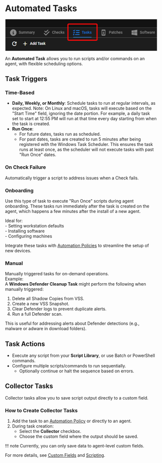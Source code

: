# Automated Tasks

![Automated Tasks](images/automated_tasks.png)

An **Automated Task** allows you to run scripts and/or commands on an agent, with flexible scheduling options.

## Task Triggers

### Time-Based
- **Daily, Weekly, or Monthly**: Schedule tasks to run at regular intervals, as expected. Note: On Linux and macOS, tasks will execute based on the "Start Time" field, ignoring the date portion. For example, a daily task set to start at 12:55 PM will run at that time every day starting from when the task is created.
- **Run Once**:  
    - For future dates, tasks run as scheduled.  
    - For past dates, tasks are created to run 5 minutes after being registered with the Windows Task Scheduler. This ensures the task runs at least once, as the scheduler will not execute tasks with past "Run Once" dates.

### On Check Failure
Automatically trigger a script to address issues when a Check fails.

### Onboarding
Use this type of task to execute "Run Once" scripts during agent onboarding. These tasks run immediately after the task is created on the agent, which happens a few minutes after the install of a new agent.

Ideal for:  
    - Setting workstation defaults  
    - Installing software  
    - Configuring machines  

Integrate these tasks with [Automation Policies](automation_policies.md) to streamline the setup of new devices.

### Manual
Manually triggered tasks for on-demand operations.  
Example:  
A **Windows Defender Cleanup Task** might perform the following when manually triggered:  
1. Delete all Shadow Copies from VSS.  
2. Create a new VSS Snapshot.  
3. Clear Defender logs to prevent duplicate alerts.  
4. Run a full Defender scan.  

This is useful for addressing alerts about Defender detections (e.g., malware or adware in download folders).

## Task Actions

- Execute any script from your **Script Library**, or use Batch or PowerShell commands.
- Configure multiple scripts/commands to run sequentially.  
  - Optionally continue or halt the sequence based on errors.

## Collector Tasks

Collector tasks allow you to save script output directly to a custom field.

### How to Create Collector Tasks
1. Add the task to an [Automation Policy](automation_policies.md) or directly to an agent.  
2. During task creation:
   - Select the **Collector** checkbox.
   - Choose the custom field where the output should be saved.

!!! note
    Currently, you can only save data to agent-level custom fields.

For more details, see [Custom Fields](custom_fields.md) and [Scripting](scripting.md).

